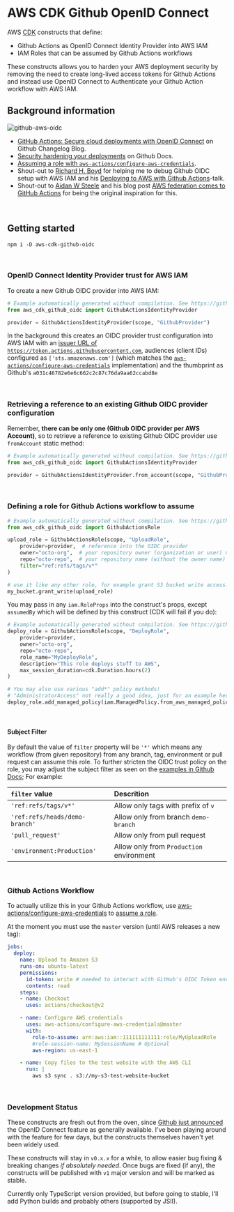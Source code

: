 # AWS CDK Github OpenID Connect

AWS [CDK](https://aws.amazon.com/cdk/) constructs that define:

* Github Actions as OpenID Connect Identity Provider into AWS IAM
* IAM Roles that can be assumed by Github Actions workflows

These constructs allows you to harden your AWS deployment security by removing the need to create long-lived access tokens for Github Actions and instead use OpenID Connect to Authenticate your Github Action workflow with AWS IAM.

## Background information

![github-aws-oidc](/assets/github-aws-oidc.svg)

* [GitHub Actions: Secure cloud deployments with OpenID Connect](https://github.blog/changelog/2021-10-27-github-actions-secure-cloud-deployments-with-openid-connect/) on Github Changelog Blog.
* [Security hardening your deployments](https://docs.github.com/en/actions/deployment/security-hardening-your-deployments) on Github Docs.
* [Assuming a role with `aws-actions/configure-aws-credentials`](https://github.com/aws-actions/configure-aws-credentials#assuming-a-role).
* Shout-out to [Richard H. Boyd](https://twitter.com/rchrdbyd) for helping me to debug Github OIDC setup with AWS IAM and his [Deploying to AWS with Github Actions](https://www.githubuniverse.com/2021/session/692586/deploying-to-aws-with-github-actions)-talk.
* Shout-out to [Aidan W Steele](https://twitter.com/__steele) and his blog post [AWS federation comes to GitHub Actions](https://awsteele.com/blog/2021/09/15/aws-federation-comes-to-github-actions.html) for being the original inspiration for this.

<br/>

## Getting started

```shell
npm i -D aws-cdk-github-oidc
```

<br/>

### OpenID Connect Identity Provider trust for AWS IAM

To create a new Github OIDC provider into AWS IAM:

```python
# Example automatically generated without compilation. See https://github.com/aws/jsii/issues/826
from aws_cdk_github_oidc import GithubActionsIdentityProvider

provider = GithubActionsIdentityProvider(scope, "GithubProvider")
```

In the background this creates an OIDC provider trust configuration into AWS IAM with an [issuer URL of `https://token.actions.githubusercontent.com`](https://docs.github.com/en/actions/deployment/security-hardening-your-deployments/configuring-openid-connect-in-amazon-web-services#adding-the-identity-provider-to-aws), audiences (client IDs) configured as `['sts.amazonaws.com']` (which matches the [`aws-actions/configure-aws-credentials`](https://docs.github.com/en/actions/deployment/security-hardening-your-deployments/configuring-openid-connect-in-amazon-web-services#adding-the-identity-provider-to-aws) implementation) and the thumbprint as Github's `a031c46782e6e6c662c2c87c76da9aa62ccabd8e`

<br/>

### Retrieving a reference to an existing Github OIDC provider configuration

Remember, **there can be only one (Github OIDC provider per AWS Account)**, so to retrieve a reference to existing Github OIDC provider use `fromAccount` static method:

```python
# Example automatically generated without compilation. See https://github.com/aws/jsii/issues/826
from aws_cdk_github_oidc import GithubActionsIdentityProvider

provider = GithubActionsIdentityProvider.from_account(scope, "GithubProvider")
```

<br/>

### Defining a role for Github Actions workflow to assume

```python
# Example automatically generated without compilation. See https://github.com/aws/jsii/issues/826
from aws_cdk_github_oidc import GithubActionsRole

upload_role = GithubActionsRole(scope, "UploadRole",
    provider=provider,  # reference into the OIDC provider
    owner="octo-org",  # your repository owner (organization or user) name
    repo="octo-repo",  # your repository name (without the owner name)
    filter="ref:refs/tags/v*"
)

# use it like any other role, for example grant S3 bucket write access:
my_bucket.grant_write(upload_role)
```

You may pass in any `iam.RoleProps` into the construct's props, except `assumedBy` which will be defined by this construct (CDK will fail if you do):

```python
# Example automatically generated without compilation. See https://github.com/aws/jsii/issues/826
deploy_role = GithubActionsRole(scope, "DeployRole",
    provider=provider,
    owner="octo-org",
    repo="octo-repo",
    role_name="MyDeployRole",
    description="This role deploys stuff to AWS",
    max_session_duration=cdk.Duration.hours(2)
)

# You may also use various "add*" policy methods!
# "AdministratorAccess" not really a good idea, just for an example here:
deploy_role.add_managed_policy(iam.ManagedPolicy.from_aws_managed_policy_name("AdministratorAccess"))
```

<br/>

#### Subject Filter

By default the value of `filter` property will be `'*'` which means any workflow (from given repository) from any branch, tag, environment or pull request can assume this role. To further stricten the OIDC trust policy on the role, you may adjust the subject filter as seen on the [examples in Github Docs](https://docs.github.com/en/actions/deployment/security-hardening-your-deployments/about-security-hardening-with-openid-connect#configuring-the-oidc-trust-with-the-cloud); For example:

|         `filter` value         |                Descrition                |
| :----------------------------- | :--------------------------------------- |
| `'ref:refs/tags/v*'`           | Allow only tags with prefix of `v`       |
| `'ref:refs/heads/demo-branch'` | Allow only from branch `demo-branch`     |
| `'pull_request'`               | Allow only from pull request             |
| `'environment:Production'`     | Allow only from `Production` environment |

<br/>

### Github Actions Workflow

To actually utilize this in your Github Actions workflow, use [aws-actions/configure-aws-credentials](https://github.com/aws-actions/configure-aws-credentials) to [assume a role](https://github.com/aws-actions/configure-aws-credentials#assuming-a-role).

At the moment you must use the `master` version (until AWS releases a new tag):

```yaml
jobs:
  deploy:
    name: Upload to Amazon S3
    runs-on: ubuntu-latest
    permissions:
      id-token: write # needed to interact with GitHub's OIDC Token endpoint.
      contents: read
    steps:
    - name: Checkout
      uses: actions/checkout@v2

    - name: Configure AWS credentials
      uses: aws-actions/configure-aws-credentials@master
      with:
        role-to-assume: arn:aws:iam::111111111111:role/MyUploadRole
        #role-session-name: MySessionName # Optional
        aws-region: us-east-1

    - name: Copy files to the test website with the AWS CLI
      run: |
        aws s3 sync . s3://my-s3-test-website-bucket
```

<br/>

### Development Status

These constructs are fresh out from the oven, since [Github just announced](https://github.blog/changelog/2021-10-27-github-actions-secure-cloud-deployments-with-openid-connect/) the OpenID Connect feature as generally available. I've been playing around with the feature for few days, but the constructs themselves haven't yet been widely used.

These constructs will stay in `v0.x.x` for a while, to allow easier bug fixing & breaking changes *if absolutely needed*. Once bugs are fixed (if any), the constructs will be published with `v1` major version and will be marked as stable.

Currently only TypeScript version provided, but before going to stable, I'll add Python builds and probably others (supported by JSII).
